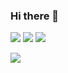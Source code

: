 ### Hi there 👋



![](https://img.shields.io/badge/%E5%86%99-VS%20Code-green)
![](https://img.shields.io/badge/%E8%AF%AD%E8%A8%80-JS-green)
![](https://img.shields.io/badge/%E6%A1%86%E6%9E%B6-Vue-green)

![](https://visitor-badge.glitch.me/badge?page_id=hsyq.readme)


<!--
**hsyq/hsyq** is a ✨ _special_ ✨ repository because its `README.md` (this file) appears on your GitHub profile.

Here are some ideas to get you started:

- 🔭 I’m currently working on ...
- 🌱 I’m currently learning ...
- 👯 I’m looking to collaborate on ...
- 🤔 I’m looking for help with ...
- 💬 Ask me about ...
- 📫 How to reach me: ...
- 😄 Pronouns: ...
- ⚡ Fun fact: ...

![info](https://github-readme-stats.vercel.app/api?username=hsyq&show_icons=true&count_private=true&hide=prs&theme=default_repocard)
-->

